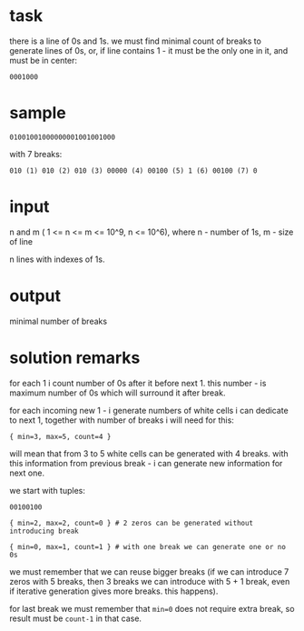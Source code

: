 # task

there is a line of 0s and 1s. we must find minimal count of breaks to generate
lines of 0s, or, if line contains 1 - it must be the only one in it, and must
be in center:

```
0001000
```

# sample

```
01001001000000001001001000
```

with 7 breaks:

```
010 (1) 010 (2) 010 (3) 00000 (4) 00100 (5) 1 (6) 00100 (7) 0
```

# input

n and m ( 1 <= n <= m <= 10^9, n <= 10^6), where n - number of 1s, m - size of
line

n lines with indexes of 1s.

# output

minimal number of breaks

# solution remarks

for each 1 i count number of 0s after it before next 1. this number - is
maximum number of 0s which will surround it after break.

for each incoming new 1 - i generate numbers of white cells i can dedicate to
next 1, together with number of breaks i will need for this:

```
{ min=3, max=5, count=4 }
```

will mean that from 3 to 5 white cells can be generated with 4 breaks. with
this information from previous break - i can generate new information for next
one.

we start with tuples:

```
00100100

{ min=2, max=2, count=0 } # 2 zeros can be generated without introducing break

{ min=0, max=1, count=1 } # with one break we can generate one or no 0s
```

we must remember that we can reuse bigger breaks (if we can introduce 7 zeros
with 5 breaks, then 3 breaks we can introduce with 5 + 1 break, even if
iterative generation gives more breaks. this happens).

for last break we must remember that ```min=0``` does not require extra break,
so result must be ```count-1``` in that case.